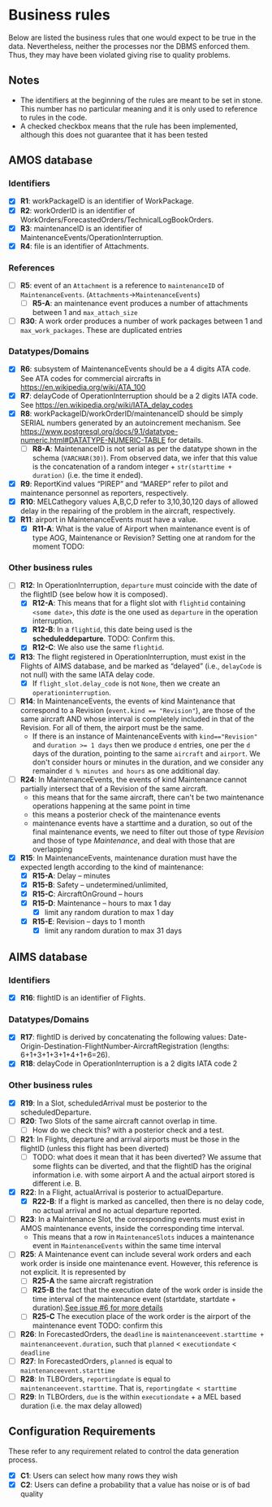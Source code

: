 # Business rules

Below are listed the business rules that one would expect to be true in the data. Nevertheless, neither the processes nor the DBMS enforced them. Thus, they may have been violated giving rise to quality problems.

## Notes

- The identifiers at the beginning of the rules are meant to be set in stone. This number has no particular meaning and it is only used to reference to rules in the code.
- A checked checkbox means that the rule has been implemented, although this does not guarantee
that it has been tested

## AMOS database

### Identifiers

- [x] **R1**: workPackageID is an identifier of WorkPackage.
- [x] **R2**: workOrderID is an identifier of WorkOrders/ForecastedOrders/TechnicalLogBookOrders.
- [x] **R3**: maintenanceID is an identifier of MaintenanceEvents/OperationInterruption.
- [x] **R4**: file is an identifier of Attachments.

### References

- [ ] **R5**: event of an `Attachment` is a reference to `maintenanceID` of `MaintenanceEvents`. (`Attachments`->`MaintenanceEvents`)
  - [ ] **R5-A**: an maintenance event produces a number of attachments between 1 and `max_attach_size`
- [ ] **R30**: A work order produces a number of work packages between 1 and `max_work_packages`. These are duplicated entries

### Datatypes/Domains

- [x] **R6**: subsystem of MaintenanceEvents should be a 4 digits ATA code. See ATA codes for commercial aircrafts in <https://en.wikipedia.org/wiki/ATA_100>
- [x] **R7**: delayCode of OperationInterruption should be a 2 digits IATA code. See <https://en.wikipedia.org/wiki/IATA_delay_codes>
- [x] **R8**: workPackageID/workOrderID/maintenanceID should be simply SERIAL numbers generated by an autoincrement mechanism. See <https://www.postgresql.org/docs/9.1/datatype-numeric.html#DATATYPE-NUMERIC-TABLE> for details.
  - [ ] **R8-A**: MaintenanceID is not serial as per the datatype shown in the schema (`VARCHAR(30)`). From observed data, we infer that this value is the concatenation of a random integer + `str(starttime + duration)` (i.e. the time it ended).
- [x] **R9**: ReportKind values “PIREP” and “MAREP” refer to pilot and maintenance personnel as reporters, respectively.
- [x] **R10**: MELCathegory values A,B,C,D refer to 3,10,30,120 days of allowed delay in the repairing of the problem in the aircraft, respectively.
- [x] **R11**: airport in MaintenanceEvents must have a value.
  - [x] **R11-A**: What is the value of Airport when maintenance event is of type AOG, Maintenance or Revision? Setting one at random for the moment TODO:

### Other business rules

- [ ] **R12**: In OperationInterruption, `departure` must coincide with the date of the flightID (see below how it is composed).
  - [x] **R12-A**: This means that for a flight slot with `flightid` containing `<some date>`, this _date_ is the one used as `departure` in the operation interruption. 
  - [X] **R12-B**: In a `flightid`, this date being used is the **scheduleddeparture**. TODO: Confirm this.
  - [x] **R12-C**: We also use the same `flightid`.
- [x] **R13**: The flight registered in OperationInterruption, must exist in the Flights of AIMS database, and be marked as “delayed” (i.e., `delayCode` is not null) with the same IATA delay code.
  - [x] If `flight_slot.delay_code` is not `None`, then we create an `operationinterruption`.
- [ ] **R14**: In MaintenanceEvents, the events of kind Maintenance that correspond to a Revision (`event.kind == "Revision"`), are those of the same aircraft AND whose interval is completely included in that of the Revision. For all of them, the airport must be the same.
  - If there is an instance of MaintenanceEvents with `kind=="Revision"` and `duration >= 1 days` then we produce `d` entries, one per the `d` days of the duration, pointing to the same `aircraft` and `airport`. We don't consider hours or minutes in the duration, and we consider any remainder `d % minutes and hours` as one additional day.
- [ ] **R24**: In MaintenanceEvents, the events of kind Maintenance cannot partially intersect that of a Revision of the same aircraft.
  - this means that for the same aircraft, there can't be two maintenance operations happening at the same point in time
  - this means a posterior check of the maintenance events
  - maintenance events have a starttime and a duration, so out of the final maintenance events, we need to filter out those of type _Revision_ and those of type _Maintenance_, and deal with those that are overlapping
- [x] **R15**: In MaintenanceEvents, maintenance duration must have the expected length according to the kind of maintenance:
  - [x] **R15-A**: Delay – minutes
  - [x] **R15-B**: Safety – undetermined/unlimited,
  - [x] **R15-C**: AircraftOnGround – hours
  - [x] **R15-D**: Maintenance – hours to max 1 day
    - [x] limit any random duration to max 1 day
  - [x] **R15-E**: Revision – days to 1 month
    - [x] limit any random duration to max 31 days

## AIMS database

### Identifiers

- [x] **R16**: flightID is an identifier of Flights.

### Datatypes/Domains

- [x] **R17**: flightID is derived by concatenating the following values: Date-Origin-Destination-FlightNumber-AircraftRegistration (lengths: 6+1+3+1+3+1+4+1+6=26).
- [x] **R18**: delayCode in OperationInterruption is a 2 digits IATA code 2

### Other business rules

- [x] **R19**: In a Slot, scheduledArrival must be posterior to the scheduledDeparture.
- [ ] **R20**: Two Slots of the same aircraft cannot overlap in time.
  - [ ] How do we check this? with a posterior check and a test.
- [ ] **R21**: In Flights, departure and arrival airports must be those in the flightID (unless this flight has been diverted)
  - [ ] TODO: what does it mean that it has been diverted? We assume that some flights can be diverted, and that the flightID has the original information i.e. with some airport A and the actual airport stored is different i.e. B.
- [x] **R22**: In a Flight, actualArrival is posterior to actualDeparture.
  - [x] **R22-B**: If a flight is marked as cancelled, then there is no delay code, no actual arrival and no actual departure reported.
- [ ] **R23**: In a Maintenance Slot, the corresponding events must exist in AMOS maintenance events, inside the corresponding time interval.
  - This means that a row in `MaintenanceSlots` induces a maintenance event in `MaintenanceEvents` within the same time interval
- [ ] **R25**: A Maintenance event can include several work orders and each work order is inside one maintenance event. However, this reference is not explicit. It is represented by
  - [ ] **R25-A** the same aircraft registration
  - [ ] **R25-B** the fact that the execution date of the work order is inside the time interval of the maintenance event (startdate, startdate + duration).[See issue #6 for more details](https://github.com/diegoquintanav/acme-data-generation/issues/6)
  - [ ] **R25-C** The execution place of the work order is the airport of the maintenance event TODO: confirm this
- [ ] **R26**: In ForecastedOrders, the `deadline` is `maintenanceevent.starttime + maintenanceevent.duration`, such that `planned` < `executiondate` < `deadline`
- [ ] **R27**: In ForecastedOrders, `planned` is equal to `maintenanceevent.starttime`
- [ ] **R28**: In TLBOrders, `reportingdate` is equal to `maintenanceevent.starttime`. That is, `reportingdate < starttime`
- [ ] **R29**: In TLBOrders, `due` is the within `executiondate` + a MEL based duration (i.e. the max delay allowed)
  
## Configuration Requirements

These refer to any requirement related to control the data generation process.

- [x] **C1**: Users can select how many rows they wish
- [x] **C2**: Users can define a probability that a value has noise or is of bad quality 
